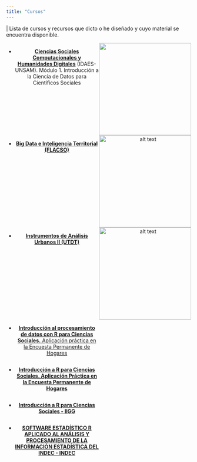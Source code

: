 ```yaml
---
title: "Cursos"
---
```


| Lista de cursos y recursos que dicto o he diseñado y cuyo material se encuentra disponible.


<div style="text-align: center; display: grid; grid-template-columns: 1fr 1fr;">
  <div>

- [**Ciencias Sociales Computacionales y Humanidades Digitales**](https://noticias.unsam.edu.ar/wp-content/uploads/2022/02/Cs-Computacionales-dga2022.pdf) (IDAES-UNSAM). Módulo 1. Introducción a la Ciencia de Datos para Científicos Sociales

  </div>
  <div>


<img src="https://pbs.twimg.com/media/FL6J5E4XsAYMK4o?format=jpg&name=900x900" width="250"/>

  </div>
</div>




<div style="text-align: center; display: grid; grid-template-columns: 1fr 1fr;">
  <div>

- [**Big Data e Inteligencia Territorial (FLACSO)**](https://www.flacso.org.ar/formacion-academica/big-data-e-inteligencia-territorial/)

  </div>
  <div>

<img src="https://www.flacso.org.ar/wp-content/uploads/2019/02/Big-Data-e-inteligencia-territorial.jpg" alt="alt text" width="250"/>

  </div>
</div>


<div style="text-align: center; display: grid; grid-template-columns: 1fr 1fr;">
  <div>

- [**Instrumentos de Análisis Urbanos II (UTDT)**](https://tuqmano.github.io/geo_utdt/index.html)

  </div>
  <div>

<img src="https://external-content.duckduckgo.com/iu/?u=https%3A%2F%2Ftse4.explicit.bing.net%2Fth%3Fid%3DOIP.WLI8yRvXeCIxCuEtK058iQEsBL%26pid%3DApi&f=1&ipt=6f47be1d7f0b426cd234031556866553ca46d0969fc60cb2e9b67205c846721f&ipo=images" alt="alt text" width="250"/>

  </div>
</div>


<div style="text-align: center; display: grid; grid-template-columns: 1fr 1fr;">
  <div>

- [**Introducción al procesamiento de datos con R para Ciencias Sociales.** Aplicación práctica en la Encuesta Permanente de Hogares](https://intro-r-eph.netlify.app/)


  </div>
  <div>

  </div>
</div>



<div style="text-align: center; display: grid; grid-template-columns: 1fr 1fr;">
  <div>

- [**Introducción a R para Ciencias Sociales. Aplicación Práctica en la Encuesta Permanente de Hogares**](https://pablotis.github.io/intro_r/)


  </div>
  <div>

  </div>
</div>



<div style="text-align: center; display: grid; grid-template-columns: 1fr 1fr;">
  <div>

- [**Introducción a R para Ciencias Sociales - IIGG**](https://pablotis.github.io/r_iigg/)


  </div>
  <div>

  </div>
</div>



<div style="text-align: center; display: grid; grid-template-columns: 1fr 1fr;">
  <div>

- [**SOFTWARE ESTADÍSTICO R APLICADO AL ANÁLISIS Y PROCESAMIENTO DE LA INFORMACIÓN ESTADÍSTICA DEL INDEC - INDEC**](https://github.com/pablotis/Curso_R_INDEC)


  </div>
  <div>

  </div>
</div>



